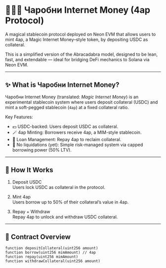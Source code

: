 # 🧙🏼‍♂️ Чаробни Internet Money (4ap Protocol)

A magical stablecoin protocol deployed on Neon EVM that allows users to mint 4ap, a Magic Internet Money–style token, by depositing USDC as collateral.

This is a simplified version of the Abracadabra model, designed to be lean, fast, and extendable — ideal for bridging DeFi mechanics to Solana via Neon EVM.

---

## ✨ What is Чаробни Internet Money?

Чаробни Internet Money (translated: *Magic Internet Money*) is an experimental stablecoin system where users deposit collateral (USDC) and mint a soft-pegged stablecoin (`4ap`) at a fixed collateral ratio.

Key Features:
- 💵 USDC-backed: Users deposit USDC as collateral.
- 🪄 4ap Minting: Borrowers receive 4ap, a MIM-style stablecoin.
- 🔐 Loan Management: Repay 4ap to reclaim collateral.
- 🚫 No liquidations (yet): Simple risk-managed system via capped borrowing power (50% LTV).

---

## 🔧 How It Works

1. Deposit USDC  
   Users lock USDC as collateral in the protocol.

2. Mint 4ap  
   Users borrow up to 50% of their collateral’s value in 4ap.

3. Repay + Withdraw  
   Repay 4ap to unlock and withdraw USDC collateral.

---

## 🧪 Contract Overview

```solidity
function depositCollateral(uint256 amount)
function borrow(uint256 mimAmount) // 4ap
function repay(uint256 mimAmount)
function withdrawCollateral(uint256 amount)